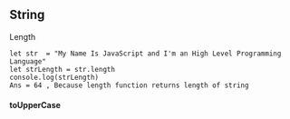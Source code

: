 ## String

Length 

```
let str  = "My Name Is JavaScript and I'm an High Level Programming Language"
let strLength = str.length
console.log(strLength)
Ans = 64 , Because length function returns length of string
```

#### toUpperCase
